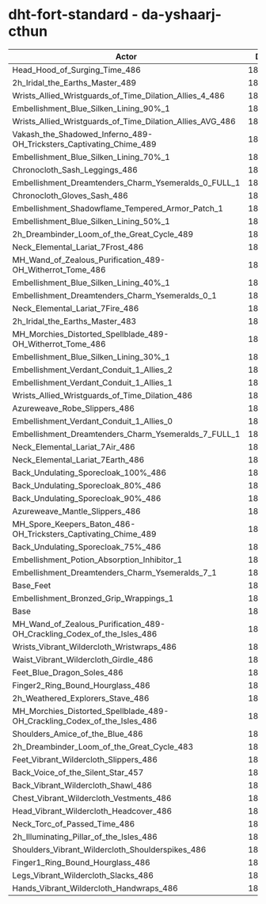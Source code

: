 # dht-fort-standard - da-yshaarj-cthun
| Actor | DPS | Increase |
|---|:---:|:---:|
|Head_Hood_of_Surging_Time_486|185512|1.94%|
|2h_Iridal_the_Earths_Master_489|185427|1.89%|
|Wrists_Allied_Wristguards_of_Time_Dilation_Allies_4_486|184948|1.63%|
|Embellishment_Blue_Silken_Lining_90%_1|184734|1.51%|
|Wrists_Allied_Wristguards_of_Time_Dilation_Allies_AVG_486|184386|1.32%|
|Vakash_the_Shadowed_Inferno_489-OH_Tricksters_Captivating_Chime_489|184283|1.26%|
|Embellishment_Blue_Silken_Lining_70%_1|184173|1.20%|
|Chronocloth_Sash_Leggings_486|184010|1.11%|
|Embellishment_Dreamtenders_Charm_Ysemeralds_0_FULL_1|183785|0.99%|
|Chronocloth_Gloves_Sash_486|183561|0.87%|
|Embellishment_Shadowflame_Tempered_Armor_Patch_1|183513|0.84%|
|Embellishment_Blue_Silken_Lining_50%_1|183509|0.84%|
|2h_Dreambinder_Loom_of_the_Great_Cycle_489|183438|0.80%|
|Neck_Elemental_Lariat_7Frost_486|183317|0.73%|
|MH_Wand_of_Zealous_Purification_489-OH_Witherrot_Tome_486|183280|0.71%|
|Embellishment_Blue_Silken_Lining_40%_1|183278|0.71%|
|Embellishment_Dreamtenders_Charm_Ysemeralds_0_1|183253|0.70%|
|Neck_Elemental_Lariat_7Fire_486|183175|0.66%|
|2h_Iridal_the_Earths_Master_483|183097|0.61%|
|MH_Morchies_Distorted_Spellblade_489-OH_Witherrot_Tome_486|183006|0.56%|
|Embellishment_Blue_Silken_Lining_30%_1|182905|0.51%|
|Embellishment_Verdant_Conduit_1_Allies_2|182834|0.47%|
|Embellishment_Verdant_Conduit_1_Allies_1|182745|0.42%|
|Wrists_Allied_Wristguards_of_Time_Dilation_486|182720|0.40%|
|Azureweave_Robe_Slippers_486|182687|0.39%|
|Embellishment_Verdant_Conduit_1_Allies_0|182686|0.39%|
|Embellishment_Dreamtenders_Charm_Ysemeralds_7_FULL_1|182658|0.37%|
|Neck_Elemental_Lariat_7Air_486|182651|0.37%|
|Neck_Elemental_Lariat_7Earth_486|182555|0.31%|
|Back_Undulating_Sporecloak_100%_486|182516|0.29%|
|Back_Undulating_Sporecloak_80%_486|182514|0.29%|
|Back_Undulating_Sporecloak_90%_486|182475|0.27%|
|Azureweave_Mantle_Slippers_486|182469|0.27%|
|MH_Spore_Keepers_Baton_486-OH_Tricksters_Captivating_Chime_489|182361|0.21%|
|Back_Undulating_Sporecloak_75%_486|182357|0.21%|
|Embellishment_Potion_Absorption_Inhibitor_1|182252|0.15%|
|Embellishment_Dreamtenders_Charm_Ysemeralds_7_1|182202|0.12%|
|Base_Feet|182156|0.10%|
|Embellishment_Bronzed_Grip_Wrappings_1|181993|0.01%|
|Base|181983|0.00%|
|MH_Wand_of_Zealous_Purification_489-OH_Crackling_Codex_of_the_Isles_486|181808|-0.10%|
|Wrists_Vibrant_Wildercloth_Wristwraps_486|181789|-0.11%|
|Waist_Vibrant_Wildercloth_Girdle_486|181697|-0.16%|
|Feet_Blue_Dragon_Soles_486|181685|-0.16%|
|Finger2_Ring_Bound_Hourglass_486|181654|-0.18%|
|2h_Weathered_Explorers_Stave_486|181609|-0.21%|
|MH_Morchies_Distorted_Spellblade_489-OH_Crackling_Codex_of_the_Isles_486|181593|-0.21%|
|Shoulders_Amice_of_the_Blue_486|181492|-0.27%|
|2h_Dreambinder_Loom_of_the_Great_Cycle_483|181459|-0.29%|
|Feet_Vibrant_Wildercloth_Slippers_486|181408|-0.32%|
|Back_Voice_of_the_Silent_Star_457|181373|-0.34%|
|Back_Vibrant_Wildercloth_Shawl_486|181343|-0.35%|
|Chest_Vibrant_Wildercloth_Vestments_486|181339|-0.35%|
|Head_Vibrant_Wildercloth_Headcover_486|181246|-0.40%|
|Neck_Torc_of_Passed_Time_486|181230|-0.41%|
|2h_Illuminating_Pillar_of_the_Isles_486|181047|-0.51%|
|Shoulders_Vibrant_Wildercloth_Shoulderspikes_486|180914|-0.59%|
|Finger1_Ring_Bound_Hourglass_486|180872|-0.61%|
|Legs_Vibrant_Wildercloth_Slacks_486|180543|-0.79%|
|Hands_Vibrant_Wildercloth_Handwraps_486|180104|-1.03%|
